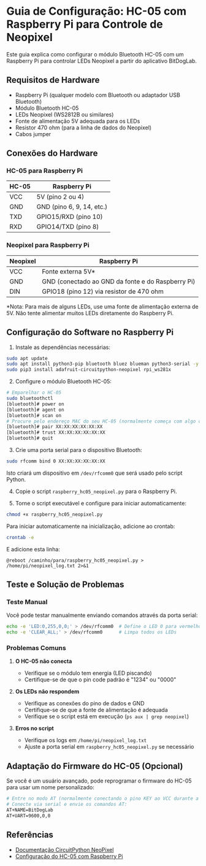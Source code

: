 # Guia de Configuração: HC-05 com Raspberry Pi para Controle de Neopixel

Este guia explica como configurar o módulo Bluetooth HC-05 com um Raspberry Pi para controlar LEDs Neopixel a partir do aplicativo BitDogLab.

## Requisitos de Hardware

- Raspberry Pi (qualquer modelo com Bluetooth ou adaptador USB Bluetooth)
- Módulo Bluetooth HC-05
- LEDs Neopixel (WS2812B ou similares)
- Fonte de alimentação 5V adequada para os LEDs
- Resistor 470 ohm (para a linha de dados do Neopixel)
- Cabos jumper

## Conexões do Hardware

### HC-05 para Raspberry Pi

| HC-05 | Raspberry Pi              |
| ----- | ------------------------- |
| VCC   | 5V (pino 2 ou 4)          |
| GND   | GND (pino 6, 9, 14, etc.) |
| TXD   | GPIO15/RXD (pino 10)      |
| RXD   | GPIO14/TXD (pino 8)       |

### Neopixel para Raspberry Pi

| Neopixel | Raspberry Pi                                      |
| -------- | ------------------------------------------------- |
| VCC      | Fonte externa 5V\*                                |
| GND      | GND (conectado ao GND da fonte e do Raspberry Pi) |
| DIN      | GPIO18 (pino 12) via resistor de 470 ohm          |

\*Nota: Para mais de alguns LEDs, use uma fonte de alimentação externa de 5V. Não tente alimentar muitos LEDs diretamente do Raspberry Pi.

## Configuração do Software no Raspberry Pi

1. Instale as dependências necessárias:

```bash
sudo apt update
sudo apt install python3-pip bluetooth bluez blueman python3-serial -y
sudo pip3 install adafruit-circuitpython-neopixel rpi_ws281x
```

2. Configure o módulo Bluetooth HC-05:

```bash
# Emparelhar o HC-05
sudo bluetoothctl
[bluetooth]# power on
[bluetooth]# agent on
[bluetooth]# scan on
# Procure pelo endereço MAC do seu HC-05 (normalmente começa com algo como "98:D3:...")
[bluetooth]# pair XX:XX:XX:XX:XX:XX
[bluetooth]# trust XX:XX:XX:XX:XX:XX
[bluetooth]# quit
```

3. Crie uma porta serial para o dispositivo Bluetooth:

```bash
sudo rfcomm bind 0 XX:XX:XX:XX:XX:XX
```

Isto criará um dispositivo em `/dev/rfcomm0` que será usado pelo script Python.

4. Copie o script `raspberry_hc05_neopixel.py` para o Raspberry Pi.

5. Torne o script executável e configure para iniciar automaticamente:

```bash
chmod +x raspberry_hc05_neopixel.py
```

Para iniciar automaticamente na inicialização, adicione ao crontab:

```bash
crontab -e
```

E adicione esta linha:

```
@reboot /caminho/para/raspberry_hc05_neopixel.py > /home/pi/neopixel_log.txt 2>&1
```

## Teste e Solução de Problemas

### Teste Manual

Você pode testar manualmente enviando comandos através da porta serial:

```bash
echo -e 'LED:0,255,0,0;' > /dev/rfcomm0  # Define o LED 0 para vermelho
echo -e 'CLEAR_ALL;' > /dev/rfcomm0      # Limpa todos os LEDs
```

### Problemas Comuns

1. **O HC-05 não conecta**

   - Verifique se o módulo tem energia (LED piscando)
   - Certifique-se de que o pin code padrão é "1234" ou "0000"

2. **Os LEDs não respondem**

   - Verifique as conexões do pino de dados e GND
   - Certifique-se de que a fonte de alimentação é adequada
   - Verifique se o script está em execução (`ps aux | grep neopixel`)

3. **Erros no script**
   - Verifique os logs em `/home/pi/neopixel_log.txt`
   - Ajuste a porta serial em `raspberry_hc05_neopixel.py` se necessário

## Adaptação do Firmware do HC-05 (Opcional)

Se você é um usuário avançado, pode reprogramar o firmware do HC-05 para usar um nome personalizado:

```bash
# Entre no modo AT (normalmente conectando o pino KEY ao VCC durante a inicialização)
# Conecte via serial e envie os comandos AT:
AT+NAME=BitDogLab
AT+UART=9600,0,0
```

## Referências

- [Documentação CircuitPython NeoPixel](https://learn.adafruit.com/neopixels-on-raspberry-pi/python-usage)
- [Configuração do HC-05 com Raspberry Pi](https://www.electronicwings.com/raspberry-pi/raspberry-pi-bluetooth-communication-using-hc-05-module)
